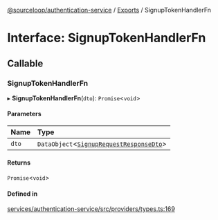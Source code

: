 [@sourceloop/authentication-service](../README.md) / [Exports](../modules.md) / SignupTokenHandlerFn

# Interface: SignupTokenHandlerFn

## Callable

### SignupTokenHandlerFn

▸ **SignupTokenHandlerFn**(`dto`): `Promise`<`void`\>

#### Parameters

| Name | Type |
| :------ | :------ |
| `dto` | `DataObject`<[`SignupRequestResponseDto`](../classes/SignupRequestResponseDto.md)\> |

#### Returns

`Promise`<`void`\>

#### Defined in

[services/authentication-service/src/providers/types.ts:169](https://github.com/codeweb05/repo1/blob/a4cf318/services/authentication-service/src/providers/types.ts#L169)
